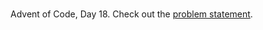 #

Advent of Code, Day 18. Check out the [problem statement](https://adventofcode.com/2018/day/18).
